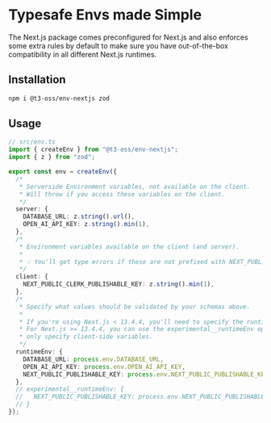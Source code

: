 # Typesafe Envs made Simple

The Next.js package comes preconfigured for Next.js and also enforces some extra rules by default to make sure you have out-of-the-box compatibility in all different Next.js runtimes.

## Installation

```bash
npm i @t3-oss/env-nextjs zod
```

## Usage

```ts
// src/env.ts
import { createEnv } from "@t3-oss/env-nextjs";
import { z } from "zod";

export const env = createEnv({
  /*
   * Serverside Environment variables, not available on the client.
   * Will throw if you access these variables on the client.
   */
  server: {
    DATABASE_URL: z.string().url(),
    OPEN_AI_API_KEY: z.string().min(1),
  },
  /*
   * Environment variables available on the client (and server).
   *
   * 💡 You'll get type errors if these are not prefixed with NEXT_PUBLIC_.
   */
  client: {
    NEXT_PUBLIC_CLERK_PUBLISHABLE_KEY: z.string().min(1),
  },
  /*
   * Specify what values should be validated by your schemas above.
   * 
   * If you're using Next.js < 13.4.4, you'll need to specify the runtimeEnv manually
   * For Next.js >= 13.4.4, you can use the experimental__runtimeEnv option and
   * only specify client-side variables.
   */
  runtimeEnv: {
    DATABASE_URL: process.env.DATABASE_URL,
    OPEN_AI_API_KEY: process.env.OPEN_AI_API_KEY,
    NEXT_PUBLIC_PUBLISHABLE_KEY: process.env.NEXT_PUBLIC_PUBLISHABLE_KEY,
  },
  // experimental__runtimeEnv: {
  //   NEXT_PUBLIC_PUBLISHABLE_KEY: process.env.NEXT_PUBLIC_PUBLISHABLE_KEY,
  // }
});
```